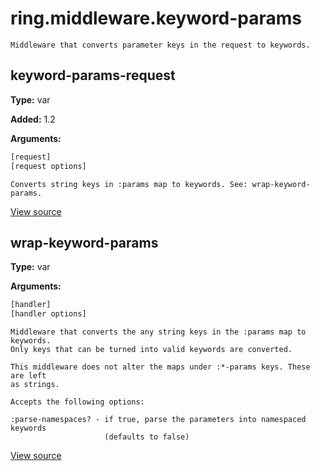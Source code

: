 # ring.middleware.keyword-params


```
Middleware that converts parameter keys in the request to keywords.

```

## keyword-params-request
**Type:** var

**Added:** 1.2


**Arguments:**
```clojure
[request]
[request options]
```
```
Converts string keys in :params map to keywords. See: wrap-keyword-params.

```

[View source](http://github.com/ring-clojure/ring/blob/1.8.1/ring-core/src/ring/middleware/keyword_params.clj#L29)
## wrap-keyword-params
**Type:** var



**Arguments:**
```clojure
[handler]
[handler options]
```
```
Middleware that converts the any string keys in the :params map to keywords.
Only keys that can be turned into valid keywords are converted.

This middleware does not alter the maps under :*-params keys. These are left
as strings.

Accepts the following options:

:parse-namespaces? - if true, parse the parameters into namespaced keywords
                     (defaults to false)
```

[View source](http://github.com/ring-clojure/ring/blob/1.8.1/ring-core/src/ring/middleware/keyword_params.clj#L37)